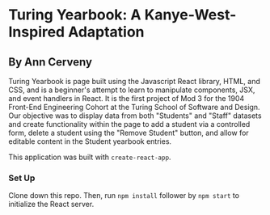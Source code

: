 # Turing Yearbook: A Kanye-West-Inspired Adaptation 
## By Ann Cerveny

Turing Yearbook is page built using the Javascript React library, HTML, and CSS, and is a beginner's attempt to learn to manipulate components, JSX, and event handlers in React. It is the first project of Mod 3 for the 1904 Front-End Engineering Cohort at the Turing School of Software and Design. Our objective was to display data from both "Students" and "Staff" datasets and create functionality within the page to add a student via a controlled form, delete a student using the "Remove Student" button, and allow for editable content in the Student yearbook entries.

This application was built with `create-react-app`.

### Set Up

Clone down this repo. Then, run `npm install` follower by `npm start` to initialize the React server. 
